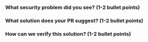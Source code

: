 ### What security problem did you see? (1-2 bullet points)


### What solution does your PR suggest? (1-2 bullet points)


### How can we verify this solution? (1-2 bullet points)

